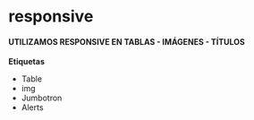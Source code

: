 # responsive
<strong><h4>UTILIZAMOS RESPONSIVE EN TABLAS - IMÁGENES - TÍTULOS</h4></strong>

<strong>Etiquetas</strong>

<ul>
<li>Table</li>
<li>img</li>
<li>Jumbotron</li>
<li>Alerts</li>
</ul>

